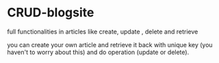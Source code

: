 # CRUD-blogsite
full functionalities in articles like create, update , delete and retrieve

you can create your own article and retrieve it back with unique key (you haven't to worry about this) and do operation (update or delete).
